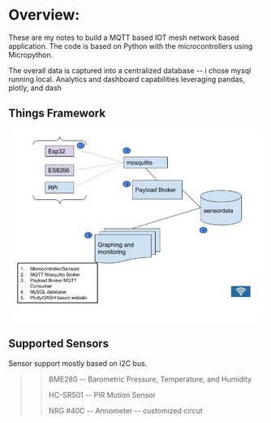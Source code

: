 


# Overview:
These are my notes to build a MQTT based IOT mesh network based application.   The code is based on Python with the microcontrollers using Micropython.   

The overall data is captured into a centralized database -- i chose mysql running local. Analytics and dashboard capabilities leveraging pandas, plotly, and dash


## Things Framework
<img src="https://github.com/sysjay/things/blob/master/images/things.jpg">

## Supported Sensors
Sensor support mostly based on i2C bus.
>> BME280 -- Barometric Pressure, Temperature, and Humidity
>>
>> HC-SR501 -- PIR Motion Sensor
>> 
>> NRG #40C -- Annometer -- customized circut
